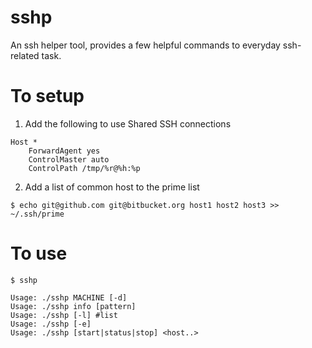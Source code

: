 sshp
====

An ssh helper tool, provides a few helpful commands to everyday ssh-related task.


To setup
========
1. Add the following to use Shared SSH connections
```
Host *
	ForwardAgent yes
	ControlMaster auto
	ControlPath /tmp/%r@%h:%p
```

2. Add a list of common host to the prime list
```
$ echo git@github.com git@bitbucket.org host1 host2 host3 >> ~/.ssh/prime
```

To use
======
```
$ sshp
```

	Usage: ./sshp MACHINE [-d]
	Usage: ./sshp info [pattern]
	Usage: ./sshp [-l] #list
	Usage: ./sshp [-e]
	Usage: ./sshp [start|status|stop] <host..>
